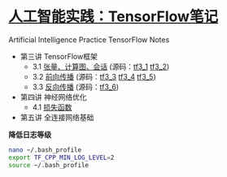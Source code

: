 # [人工智能实践：TensorFlow笔记](https://www.icourse163.org/course/PKU-1002536002)
  Artificial Intelligence Practice TensorFlow Notes

* 第三讲  TensorFlow框架
    * 3.1 [张量、计算图、会话](http://nbviewer.jupyter.org/github/wang-junjian/artificial-intelligence-practice-tensorflow-notes/blob/master/3.1_tensor_graph_session.ipynb) (源码：[tf3_1](source_code/tf3_1.py) [tf3_2](source_code/tf3_2.py))
    * 3.2 [前向传播](http://nbviewer.jupyter.org/github/wang-junjian/artificial-intelligence-practice-tensorflow-notes/blob/master/3.2_forward_propagation.ipynb) (源码：[tf3_3](source_code/tf3_3.py) [tf3_4](source_code/tf3_4.py) [tf3_5](source_code/tf3_5.py))
    * 3.3 [反向传播](http://nbviewer.jupyter.org/github/wang-junjian/artificial-intelligence-practice-tensorflow-notes/blob/master/3.3_backward_propagation.ipynb) (源码：[tf3_6](source_code/tf3_6.py))
* 第四讲 神经网络优化
    * 4.1 [损失函数](http://nbviewer.jupyter.org/github/wang-junjian/artificial-intelligence-practice-tensorflow-notes/blob/master/4.1_loss_function.ipynb)
* 第五讲 全连接网络基础

**降低日志等级**
``` bash
nano ~/.bash_profile
export TF_CPP_MIN_LOG_LEVEL=2
source ~/.bash_profile
```
